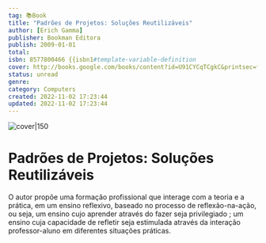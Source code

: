 ```yaml
---
tag: 📚Book
title: "Padrões de Projetos: Soluções Reutilizáveis"
author: [Erich Gamma]
publisher: Bookman Editora
publish: 2009-01-01
total: 
isbn: 8577800466 {{isbn1#template-variable-definition
cover: http://books.google.com/books/content?id=U91CYCqTCgkC&printsec=frontcover&img=1&zoom=1&edge=curl&source=gbs_api
status: unread
genre: 
category: Computers
created: 2022-11-02 17:23:44
updated: 2022-11-02 17:23:44
---
```


![cover|150](http://books.google.com/books/content?id=U91CYCqTCgkC&printsec=frontcover&img=1&zoom=1&edge=curl&source=gbs_api.md)

# Padrões de Projetos: Soluções Reutilizáveis

O autor propõe uma formação profissional que interage com a teoria e a prática, em um ensino reflexivo, baseado no processo de reflexão-na-ação, ou seja, um ensino cujo aprender através do fazer seja privilegiado ; um ensino cuja capacidade de refletir seja estimulada através da interação professor-aluno em diferentes situações práticas.
